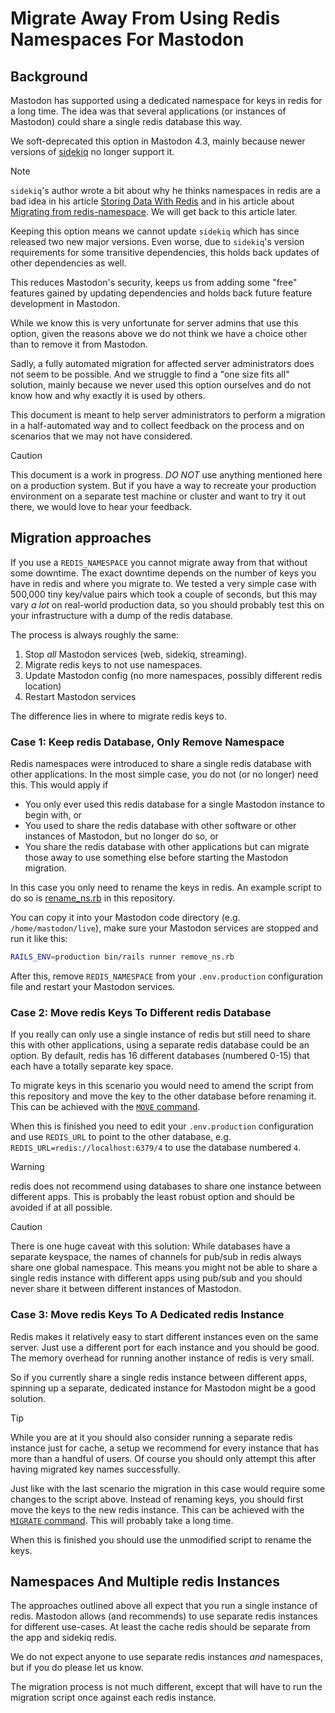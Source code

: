 # Migrate Away From Using Redis Namespaces For Mastodon

## Background

Mastodon has supported using a dedicated namespace for keys in redis for
a long time. The idea was that several applications (or instances of
Mastodon) could share a single redis database this way.

We soft-deprecated this option in Mastodon 4.3, mainly because newer
versions of [sidekiq](https://github.com/mperham/sidekiq) no longer
support it.

> [!NOTE]
> `sidekiq`'s author wrote a bit about why he thinks namespaces in redis
> are a bad idea in his article
> [Storing Data With Redis](https://www.mikeperham.com/2015/09/24/storing-data-with-redis/)
> and in his article about
> [Migrating from redis-namespace](https://www.mikeperham.com/2017/04/10/migrating-from-redis-namespace/).
> We will get back to this article later.

Keeping this option means we cannot update `sidekiq` which
has since released two new major versions. Even worse, due to
`sidekiq`'s version requirements for some transitive dependencies, this
holds back updates of other dependencies as well.

This reduces Mastodon's security, keeps us from adding some "free"
features gained by updating dependencies and holds back future feature
development in Mastodon.

While we know this is very unfortunate for server admins that use this
option, given the reasons above we do not think we have a choice other
than to remove it from Mastodon.

Sadly, a fully automated migration for affected server administrators
does not seem to be possible. And we struggle to find a "one size fits
all" solution, mainly because we never used this option ourselves and do
not know how and why exactly it is used by others.

This document is meant to help server administrators to perform a
migration in a half-automated way and to collect feedback on the process
and on scenarios that we may not have considered.

> [!CAUTION]
> This document is a work in progress. *DO NOT* use anything mentioned
> here on a production system. But if you have a way to recreate your
> production environment on a separate test machine or cluster and want
> to try it out there, we would love to hear your feedback.

## Migration approaches

If you use a `REDIS_NAMESPACE` you cannot migrate away from that without
some downtime. The exact downtime depends on the number of keys you have
in redis and where you migrate to. We tested a very simple case with
500,000 tiny key/value pairs which took a couple of seconds, but this
may vary *a lot* on real-world production data, so you should probably
test this on your infrastructure with a dump of the redis database.

The process is always roughly the same:

1. Stop *all* Mastodon services (web, sidekiq, streaming).
2. Migrate redis keys to not use namespaces.
3. Update Mastodon config (no more namespaces, possibly different redis
   location)
4. Restart Mastodon services

The difference lies in where to migrate redis keys to.

### Case 1: Keep redis Database, Only Remove Namespace

Redis namespaces were introduced to share a single redis database with
other applications. In the most simple case, you do not (or no longer)
need this. This would apply if

* You only ever used this redis database for a single Mastodon instance
  to begin with, or
* You used to share the redis database with other software or other
  instances of Mastodon, but no longer do so, or
* You share the redis database with other applications but can migrate
  those away to use something else before starting the Mastodon
  migration.

In this case you only need to rename the keys in redis. An example
script to do so is [rename\_ns.rb](remove_ns.rb) in this repository.

You can copy it into your Mastodon code directory (e.g.
`/home/mastodon/live`), make sure your Mastodon services are stopped and
run it like this:

```sh
RAILS_ENV=production bin/rails runner remove_ns.rb
```

After this, remove `REDIS_NAMESPACE` from your `.env.production`
configuration file and restart your Mastodon services.

### Case 2: Move redis Keys To Different redis Database

If you really can only use a single instance of redis but still need to
share this with other applications, using a separate redis database
could be an option. By default, redis has 16 different databases
(numbered 0-15) that each have a totally separate key space.

To migrate keys in this scenario you would need to amend the script from
this repository and move the key to the other database before renaming
it. This can be achieved with the [`MOVE`
command](https://redis.io/docs/latest/commands/move/).

When this is finished you need to edit your `.env.production`
configuration and use `REDIS_URL` to point to the other database, e.g.
`REDIS_URL=redis://localhost:6379/4` to use the database numbered `4`.

> [!WARNING]
> redis does not recommend using databases to share one instance between
> different apps. This is probably the least robust option and should be
> avoided if at all possible.

> [!CAUTION]
> There is one huge caveat with this solution: While databases have a
> separate keyspace, the names of channels for pub/sub in redis always
> share one global namespace. This means you might not be able to share
> a single redis instance with different apps using pub/sub and you
> should never share it between different instances of Mastodon.

### Case 3: Move redis Keys To A Dedicated redis Instance

Redis makes it relatively easy to start different instances even on the
same server. Just use a different port for each instance and you should
be good. The memory overhead for running another instance of redis is
very small.

So if you currently share a single redis instance between different
apps, spinning up a separate, dedicated instance for Mastodon might be a
good solution.

> [!TIP]
> While you are at it you should also consider running a separate redis
> instance just for cache, a setup we recommend for every instance that
> has more than a handful of users. Of course you should only attempt
> this after having migrated key names successfully.

Just like with the last scenario the migration in this case would
require some changes to the script above. Instead of renaming keys, you
should first move the keys to the new redis instance. This can be
achieved with the
[`MIGRATE` command](https://redis.io/docs/latest/commands/migrate/).
This will probably take a long time.

When this is finished you should use the unmodified script to rename the
keys.

## Namespaces And Multiple redis Instances

The approaches outlined above all expect that you run a single instance of
redis. Mastodon allows (and recommends) to use separate redis instances
for different use-cases. At least the cache redis should be separate
from the app and sidekiq redis.

We do not expect anyone to use separate redis instances *and*
namespaces, but if you do please let us know.

The migration process is not much different, except that will have to
run the migration script once against each redis instance.
